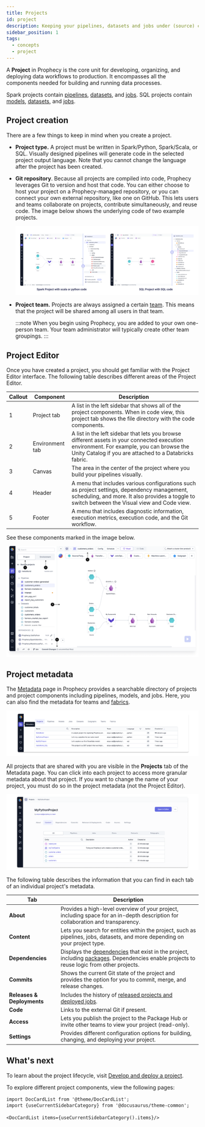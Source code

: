 ```yaml
---
title: Projects
id: project
description: Keeping your pipelines, datasets and jobs under (source) control
sidebar_position: 1
tags:
  - concepts
  - project
---
```


A **Project** in Prophecy is the core unit for developing, organizing, and deploying data workflows to production. It encompasses all the components needed for building and running data processes.

Spark projects contain [pipelines](docs/concepts/project/pipelines.md), [datasets](docs/concepts/project/dataset.md), and [jobs](docs/Orchestration/Orchestration.md). SQL projects contain [models](docs/concepts/project/models.md), [datasets](docs/concepts/project/dataset.md), and [jobs](docs/Orchestration/Orchestration.md).

## Project creation

There are a few things to keep in mind when you create a project.

- **Project type.** A project must be written in Spark/Python, Spark/Scala, or SQL. Visually designed pipelines will generate code in the selected project output language. Note that you cannot change the language after the project has been created.

- **Git repository**. Because all projects are compiled into code, Prophecy leverages Git to version and host that code. You can either choose to host your project on a Prophecy-managed repository, or you can connect your own external repository, like one on GitHub. This lets users and teams collaborate on projects, contribute simultaneously, and reuse code. The image below shows the underlying code of two example projects.

  ![Visual To Code](img/code-to-visual.png)

- **Project team.** Projects are always assigned a certain [team](docs/administration/teamuser.md). This means that the project will be shared among all users in that team.

  :::note
  When you begin using Prophecy, you are added to your own one-person team. Your team administrator will typically create other team groupings.
  :::

## Project Editor

Once you have created a project, you should get familiar with the Project Editor interface. The following table describes different areas of the Project Editor.

| Callout | Component       | Description                                                                                                                                                                                         |
| ------- | --------------- | --------------------------------------------------------------------------------------------------------------------------------------------------------------------------------------------------- |
| 1       | Project tab     | A list in the left sidebar that shows all of the project components. When in code view, this project tab shows the file directory with the code components.                                         |
| 2       | Environment tab | A list in the left sidebar that lets you browse different assets in your connected execution environment. For example, you can browse the Unity Catalog if you are attached to a Databricks fabric. |
| 3       | Canvas          | The area in the center of the project where you build your pipelines visually.                                                                                                                      |
| 4       | Header          | A menu that includes various configurations such as project settings, dependency management, scheduling, and more. It also provides a toggle to switch between the Visual view and Code view.       |
| 5       | Footer          | A menu that includes diagnostic information, execution metrics, execution code, and the Git workflow.                                                                                               |

See these components marked in the image below.

![Project Editor](img/project-editor.png)

## Project metadata

The [Metadata](https://app.prophecy.io/metadata/entity/user) page in Prophecy provides a searchable directory of projects and project components including pipelines, models, and jobs. Here, you can also find the metadata for teams and [fabrics](/docs/concepts/fabrics/fabrics.md).

![Project Metadata SQL](./img/project_metadata_2.png)

All projects that are shared with you are visible in the **Projects** tab of the Metadata page. You can click into each project to access more granular metadata about that project. If you want to change the name of your project, you must do so in the project metadata (not the Project Editor).

![Project Metadata Python](./img/project_metadata_4.png)

The following table describes the information that you can find in each tab of an individual project's metadata.

| Tab                        | Description                                                                                                                                                                                                                                         |
| -------------------------- | --------------------------------------------------------------------------------------------------------------------------------------------------------------------------------------------------------------------------------------------------- |
| **About**                  | Provides a high-level overview of your project, including space for an in-depth description for collaboration and transparency.                                                                                                                     |
| **Content**                | Lets you search for entities within the project, such as pipelines, jobs, datasets, and more depending on your project type.                                                                                                                        |
| **Dependencies**           | Displays the [dependencies](docs/extensibility/dependencies/spark-dependencies.md) that exist in the project, including [packages](docs/extensibility/package-hub/package-hub.md). Dependencies enable projects to reuse logic from other projects. |
| **Commits**                | Shows the current Git state of the project and provides the option for you to commit, merge, and release changes.                                                                                                                                   |
| **Releases & Deployments** | Includes the history of [released projects and deployed jobs](docs/ci-cd/deployment/deployment.md).                                                                                                                                                 |
| **Code**                   | Links to the external Git if present.                                                                                                                                                                                                               |
| **Access**                 | Lets you publish the project to the Package Hub or invite other teams to view your project (read-only).                                                                                                                                             |
| **Settings**               | Provides different configuration options for building, changing, and deploying your project.                                                                                                                                                        |

## What's next

To learn about the project lifecycle, visit [Develop and deploy a project](docs/ci-cd/deployment/deploy-project.md).

To explore different project components, view the following pages:

```mdx-code-block
import DocCardList from '@theme/DocCardList';
import {useCurrentSidebarCategory} from '@docusaurus/theme-common';

<DocCardList items={useCurrentSidebarCategory().items}/>
```
